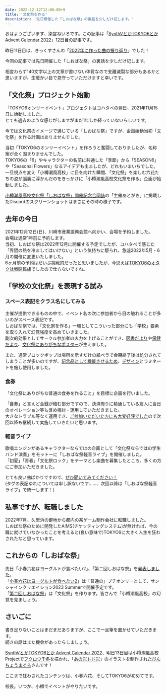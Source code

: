 ```yaml
---
date: 2022-12-12T12:00:00+9
title: '文化祭を作る'
description: '先日開催した「しおばな祭」の裏話を少しだけ記します。'
---
```


おはようございます、染宮ねいろです。この記事は「[SynthVとかTOKYO6とか Advent Calendar 2022](https://adventar.org/calendars/8111)」12日目の記事です。

昨日11日目は、きっくすさんの「[2022年に作った曲の振り返り](https://note.com/studiobiotope/n/n7607ad373691)」でした！

今回の記事では先日開催した「しおばな祭」の裏話を少しだけ記します。

<!--more-->

相変わらず140文字以上の文章が書けない体質なので支離滅裂な部分もあるかと思いますが、生暖かい目で見守っていただけますと幸いです。

## 「文化祭」プロジェクト始動

「TOKYO6オンリーイベント」プロジェクトはコハタベの翌日、2021年11月15日に始動しました。  
とても過去のような感じがしますがまだ1年しか経っていないらしいです。

今では文化祭のイメージで通じている「しおばな祭」ですが、企画始動当初「文化祭」を作る計画はありませんでした。

当初「TOKYO6のオンリーイベント」を作ろうと奮闘しておりましたが、名称案が全く固まりませんでした。  
TOKYO6の「6」やキャラクターの名前に共通した「季節」から「SEASON6」や「Seasonal Flowers」なるアイデアも出ましたが、どれもいまいちでした。  
一旦視点を変え「小樽潮風高校」に目を向けた瞬間、「文化祭」を楽しむ六花たちの姿が脳裏に浮かんだのをきっかけに「小樽潮風高校文化祭を作る」企画が始動しました。

[小樽潮風高校文化祭「しおばな祭」開催記念合同誌](https://booth.pm/ja/items/3851309)の「主催あとがき」に掲載したDiscordのスクリーンショットはまさにその時の様子です。

## 去年の今日

2021年12月12日(日)、川崎市産業振興会館へ向かい、会場を予約しました。  
会場は通常1年前に予約します。  
当初、しおばな祭は2022年12月に開催する予定でしたが、コハタベで感じた「界隈の熱を冷ましてはいけない」という気持ちに駆られ、急遽2022年5月・6月の開催に変更いたしました。  
6ヶ月前の予約はだいぶ挑戦的だったと思いましたが、今思えば[TOKYO6のオタクは戦闘民族](https://note.com/studiobiotope/n/n0163430d8fa4)でしたので仕方ないですね。

## 「学校の文化祭」を表現する試み

### スペース表記をクラス名にしてみる

主催が提供できるものの中で、イベント名の次に参加者から目の触れることが多いのがスペース表記です。  
しおばな祭では、「文化祭を作る」一環としてこういった部分にも「学校」要素を取り入れて幻覚強度を高めていきました。  
副次的効果としてサークル参加者の火力を上げることができ、[図書だより](https://twitter.com/HinagikuBooks/status/1520600421576118273)や[保健だより](https://twitter.com/fromiko0608/status/1520718252011188224)、[文化祭にありがちなポスター](https://twitter.com/zeke_22/status/1521824744726999041)が生えました。

また、通常ブロックポップは場所を示すだけの紙ペラで会期終了後は処分されてしまうことが多いのですが、[記念品として機能させるため](https://twitter.com/kazawara/status/1523115127775850496)、[デザイン](https://twitter.com/nct_kohatabe/status/1520240652667465728)とラミネートを施し使用しました。

### 食券

「文化祭にありがちな普通の食券を作ること」を目標に企画を行いました。

「食券」と言えど金銭が絡む部分ですので、決済周りに精通している友人に当日のオペレーション等も含め検討・運用していただきました。  
大きなトラブル等なく運用でき、[ご参加いただいた方にも大変好評でした](https://twitter.com/toropesirodasi/status/1522875671592472576)ので次回以降も継続して実施していきたいと思います。

### 軽音ライブ

歌唱エンジンがあるキャラクターならではの企画として「文化祭ならではの学生バンド演奏」をモットーに「しおばな祭軽音ライブ」を開催しました。  
「初夏」「青春」「文化祭ロック」をテーマとし楽曲を募集したところ、多くの方にご参加いただきました。

とても良い曲ばかりですので、[ぜひ聞いてみてください！](https://www.nicovideo.jp/tag/%E3%81%97%E3%81%8A%E3%81%B0%E3%81%AA%E7%A5%AD%E8%BB%BD%E9%9F%B3%E3%83%A9%E3%82%A4%E3%83%96)  
(タグの表記ゆれについては申し訳ないです……、次回以降は「しおばな祭軽音ライブ」で統一します！)

## 私事ですが、転職しました

2022年7月、久里浜の僻地から都内の某ゲーム制作会社に転職しました。  
しおばな祭のために開発したAIMS(チケッティングシステム)が無ければ、今の職に就けていなかったことを考えると(良い意味で)TOKYO6に大きく人生を狂わされたなと思っています。

## これからの「しおばな祭」

先日「小春六花はヨーグルトが食べたい2」、「第二回しおばな祭」を[発表しました](https://twitter.com/nct_kohatabe/status/1600082631793729538)。  
「[小春六花はヨーグルトが食べたい2](https://kohatabe.jp)」は「普通の」プチオンリーとして、サンシャインクリエイション2023 Summerで開催予定です。  
「[第二回しおばな祭](https://shiokazehs.jp)」は「文化祭」を作ります。皆さんで「小樽潮風高校」の幻覚を見ましょう。

## さいごに

書き足りないことはまだまだありますが、ここで一旦筆を置かせていただきます。  
続きの話はまた機会があったらしましょう。

[SynthVとかTOKYO6とか Advent Calendar 2022](https://adventar.org/calendars/8111)、明日13日目は小樽潮風高校Projectで[フクロウ千冬](https://twitter.com/s_akasakov/status/1456886811012177923)を描かれ、「[あの岩トド岩](https://www.nicovideo.jp/watch/sm41008959)」のイラストを制作された[びんちょうまぐろ](https://twitter.com/maguro8989)さんです！

ここまで狂わされたコンテンツは、小春六花、そしてTOKYO6が初めてです。

校長。いつか、小樽でイベントがやりたいです。